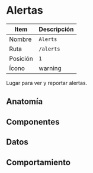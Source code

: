 # Alertas

| Item     | Descripción                                            |
| -------- | ------------------------------------------------------ |
| Nombre   | `Alerts`                                               |
| Ruta     | `/alerts`                                              |
| Posición | `1`                                                    |
| Ícono    | <span class="material-symbols-outlined">warning</span> |

Lugar para ver y reportar alertas.

## Anatomía

## Componentes

## Datos

## Comportamiento

